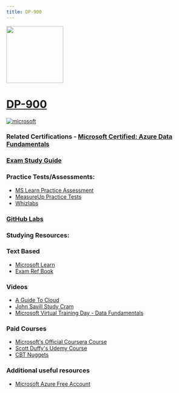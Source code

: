 ```yaml
---
title: DP-900
---
```


<img src="/dp-900.png" width="150" height="150">

# [DP-900](https://learn.microsoft.com/certifications/exams/dp-900)

<a href='https://learn.microsoft.com/en-us/certifications/browse/?type=fundamentals' target="_blank"><img alt='microsoft' src='https://img.shields.io/badge/fundamentals-100000?style=for-the-badge&logo=microsoft&logoColor=white&labelColor=0078D4&color=212221'/></a> 



### Related Certifications - [Microsoft Certified: Azure Data Fundamentals](https://learn.microsoft.com/en-us/certifications/azure-data-fundamentals)

### [Exam Study Guide](https://aka.ms/dp900-studyguide)

### Practice Tests/Assessments:
- [MS Learn Practice Assessment](https://learn.microsoft.com/certifications/exams/dp-900/practice/assessment?assessment-type=practice&assessmentId=24)
- [MeasureUp Practice Tests](https://www.measureup.com/microsoft-practice-test-dp-900-microsoft-azure-data-fundamentals.html)
- [Whizlabs](https://www.whizlabs.com/microsoft-azure-certification-dp-900)

### [GitHub Labs](https://aka.ms/dp900labs)

### Studying Resources:

### Text Based 
- [Microsoft Learn](https://learn.microsoft.com/en-us/certifications/exams/dp-900)
- [Exam Ref Book](https://www.microsoftpressstore.com/store/exam-ref-dp-900-microsoft-azure-data-fundamentals-9780137252169)
### Videos
- [A Guide To Cloud](https://www.youtube.com/watch?v=XbV0Di5ggvY&pp=ygUNZHAgOTAwIGNvdXJzZQ%3D%3D)
- [John Savill Study Cram](https://www.youtube.com/watch?v=0gtpasITVnk&pp=ygUYZHAgOTAwIGNvdXJzZSBzdHVkeSBjcmFt)
- [Microsoft Virtual Training Day - Data Fundamentals](https://events.microsoft.com/en-us/allevents/?language=English&clientTimeZone=1&search=Microsoft%20Azure%20Virtual%20Training%20Day:%20Data%20Fundamentals)
### Paid Courses
- [Microsoft's Official Coursera Course](https://www.coursera.org/specializations/microsoft-azure-dp-900-data-fundamentals)
- [Scott Duffy's Udemy Course](https://www.udemy.com/course/dp900-azure)
- [CBT Nuggets](https://www.cbtnuggets.com/it-training/microsoft-azure/data-fundamentals)
### Additional useful resources
- [Microsoft Azure Free Account](https://azure.microsoft.com/en-us/offers/ms-azr-0044p)
